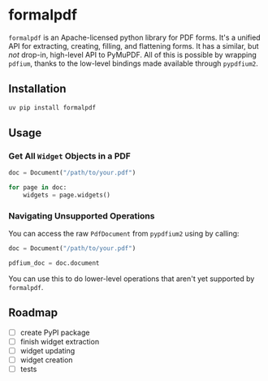# formalpdf

`formalpdf` is an Apache-licensed python library for PDF forms.
It's a unified API for extracting, creating, filling, and flattening forms. 
It has a similar, but _not_ drop-in, high-level API to PyMuPDF.
All of this is possible by wrapping `pdfium`, thanks to the low-level bindings made available through `pypdfium2`.

## Installation


```sh
uv pip install formalpdf
```

## Usage

### Get All `Widget` Objects in a PDF

```py
doc = Document("/path/to/your.pdf")

for page in doc:
    widgets = page.widgets()
```

### Navigating Unsupported Operations

You can access the raw `PdfDocument` from `pypdfium2` using by calling:

```py
doc = Document("/path/to/your.pdf")

pdfium_doc = doc.document
```

You can use this to do lower-level operations that aren't yet supported by `formalpdf`.

## Roadmap

- [ ] create PyPI package
- [ ] finish widget extraction 
- [ ] widget updating
- [ ] widget creation
- [ ] tests
